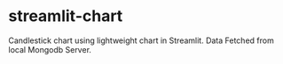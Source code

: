 # streamlit-chart
Candlestick chart using lightweight chart in Streamlit.
Data Fetched from local Mongodb Server.
